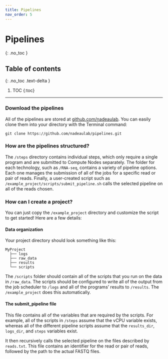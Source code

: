 ```yaml
---
title: Pipelines
nav_order: 5
---
```


# Pipelines
{: .no_toc }

## Table of contents
{: .no_toc .text-delta }

1. TOC
{:toc}

---

### Download the pipelines
All of the pipelines are stored at [github.com/nadeaulab](https://github.com/nadeaulab).
You can easily clone them into your directory with the Terminal command:
```
git clone https://github.com/nadeaulab/pipelines.git 
```

### How are the pipelines structured?
The `/steps` directory contains individual steps, which only require a single program and are submitted to Compute Nodes separately.
The folder for each technology, such as `/RNA-seq`, contains a variety of pipeline options.
Each one manages the submission of all of the jobs for a specific read or pair of reads.
Finally, a user-created script such as `/example_project/scripts/submit_pipeline.sh` calls the selected pipeline on all of the reads chosen.

### How can I create a project?
You can just copy the `/example_project` directory and customize the script to get started! Here are a few details:

#### Data organization
Your project directory should look something like this:
```
MyProject
  ├── logs
  ├── raw_data  
  ├── results
  └── scripts
```
The `/scripts` folder should contain all of the scripts that you run on the data in `/raw_data`.
The scripts should be configured to write all of the output from the job scheduler to `/logs` and all of the programs’ results to `/results`.
The `/example_project` does this automatically.

#### The submit_pipeline file
This file contains all of the variables that are required by the scripts.
For example, all of the scripts in `/steps` assume that the vCPU variable exists, whereas all of the different pipeline scripts assume that the `results_dir`, `logs_dir`, and `steps` variables exist.

It then recursively calls the selected pipeline on the files described by `reads.txt`.
This file contains an identifier for the read or pair of reads, followed by the path to the actual FASTQ files.

